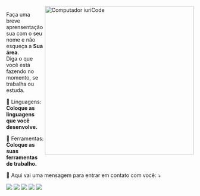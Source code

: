 <img src="[https://raw.githubusercontent.com/MicaelliMedeiros/micaellimedeiros/master/image/computer-illustration.png](https://lh3.googleusercontent.com/pw/AIL4fc9LhBjpCiIc7aj7akYXWv6k5ZvHkeJ48A6oLcuyA7WGuHrWd8l3NkzqB-mm84iPLsZHGOvYmlODJ-g-a0-1og0_rgMZmNMw9npbel5vmbif40ELDEXds_Sq4yg4F2P7Vext1GrKFYkZcy1ax2yJ020bu_mPysH9q6d8XfoN_So3ZmqoPQnv-BsthKkImBLdNr5lZRxSE7mCa8u5YrDLqySVs7yaeX5PSS6lysijPD82uL2ic2G8hd_Ujp1kGXpT0dK-C93H36pdrIukgxHFeztFsJDCNvzncYUgfsYP8x707mVvCUKLhXxJE1STSShyXxIUrVcpBy3hPleN2YaQln8bI2pihQ6fftPvx3ic8wuGbdjboGxajVHJHqi05r0YkjqxAqYxSxX3739hRJlHvaBOXYftet_bXtzg81zWHft3QzpRkyr53YCeOwWYpDDnLp4NK2G7E6oo5Dzh_qmoo_p_LtkskCjht-tcFEG1Z6RyQkcAmasp_-luzB-poWtGg0YTe3c1Y-2_KjcgGgVN6AjrkLGd1UOFleGhoUBnCW5rpg72WdxKr3lZ30gNUMTY9O_EQCIn2gbZ0gcP-b7SEaT9GvzzZRgf975V1vlsXAy5AfIkJnt9I0w_QBUuvJxZPC2ppBXeF_TNhLyx94IOrnABiihl0mZGO497oUWTJzGHsGJq3IfFA8ev4qXQ-4XA3uI2dpJ_1mG5yjKae4AxrG8MAIu2PrAV81r_gdpV8DI6of3lJbIiSK3Cp2HhC8vtgu5W1kqS2rcuXqf0_END8hC-uB8ULvmXSaF2gMUhD84Do72fFnLNzd9c2wqIiHD1CtW4hahONWVKYRs6LvCw2_I_mMow2jvZ3tqP4oJLBGR0mLybp-ivnAJsIyIr5NAO0sA17ZOtvIY_NBl6PlkwLmaDcMV90DDYlFvpJkhBRM7UVC8yUXe6ExQ8lM1e=w691-h921-s-no?authuser=0)" min-width="400px" max-width="400px" width="400px" align="right" alt="Computador iuriCode">

<p align="left"> 
  Faça uma breve aprensentação sua com o seu nome e não esqueça a <strong>Sua área</strong>.<br>
  Diga o que você está fazendo no momento, se trabalha ou estuda.
</p>

<p align="left">
  🦄 Linguagens: <strong>Coloque as linguagens que você desenvolve.</strong>
</p>

<p align="left">
  💼 Ferramentas: <strong>Coloque as suas ferramentas de trabalho.</strong>
</p>

<p align="left">
  💌 Aqui vai uma mensagem para entrar em contato com você: ⤵️
</p>

<p align="left">
  <a href="#" alt="Gmail">
  <img src="https://img.shields.io/badge/-Gmail-FF0000?style=flat-square&labelColor=FF0000&logo=gmail&logoColor=white&link=LINK-DO-SEU-EMAIL" /></a>

  <a href="#" alt="Linkedin">
  <img src="https://img.shields.io/badge/-Linkedin-0e76a8?style=flat-square&logo=Linkedin&logoColor=white&link=LINK-DO-SEU-LINKEDIN" /></a>

  <a href="#" alt="WhatsApp">
  <img src="https://img.shields.io/badge/-WhatsApp-25d366?style=flat-square&labelColor=25d366&logo=whatsapp&logoColor=white&link=API-DO-SEU-WHATSAPP"/></a>

  <a href="#" alt="Facebook">
  <img src="https://img.shields.io/badge/-Facebook-3b5998?style=flat-square&labelColor=3b5998&logo=facebook&logoColor=white&link=LINK-DO-SEU-FACEBOOK"/></a>

  <a href="#" alt="Instagram">
  <img src="https://img.shields.io/badge/-Instagram-DF0174?style=flat-square&labelColor=DF0174&logo=instagram&logoColor=white&link=LINK-DO-SEU-INSTAGRAM"/></a>
</p>  
